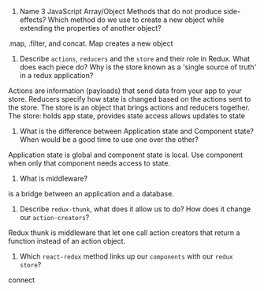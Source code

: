 1.  Name 3 JavaScript Array/Object Methods that do not produce side-effects? Which method do we use to create a new object while extending the properties of another object? 

.map,  .filter, and concat. Map creates a new object

1.  Describe `actions`, `reducers` and the `store` and their role in Redux. What does each piece do? Why is the store known as a 'single source of truth' in a redux application?

Actions are information (payloads) that send data from your app to your store. Reducers specify how state is changed based on the actions sent to the store. The store is an object that brings actions and reducers together. The store:
holds app state,
provides state access
allows updates to state


1.  What is the difference between Application state and Component state? When would be a good time to use one over the other?

Application state is global and component state is local. Use component when only that component needs access to state. 

1.  What is middleware?

is a bridge between an application and a database.

1.  Describe `redux-thunk`, what does it allow us to do? How does it change our `action-creators`?

Redux thunk is middleware that let one call action creators that return a function instead of an action object. 


1.  Which `react-redux` method links up our `components` with our `redux store`?

connect 